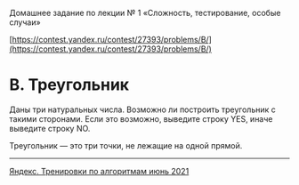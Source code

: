 Домашнее задание по лекции № 1 «Сложность, тестирование, особые случаи»

[https://contest.yandex.ru/contest/27393/problems/B/](https://contest.yandex.ru/contest/27393/problems/B/)

# B. Треугольник

Даны три натуральных числа. Возможно ли построить треугольник с такими сторонами. Если это возможно, выведите строку YES, иначе выведите строку NO.

Треугольник — это три точки, не лежащие на одной прямой.

---

[Яндекс. Тренировки по алгоритмам июнь 2021](https://yandex.ru/yaintern/algorithm-training_1)

